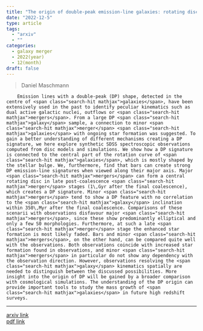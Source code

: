 ```yaml
---
title: "The origin of double-peak emission-line galaxies: rotating discs, bars or galaxy mergers?"
date: "2022-12-5"
type: article
tags:
  - "arxiv"
  - ""
categories:
  - galaxy merger
  - 2022(year)
  - 12(month)
draft: false
---
```


> Daniel Maschmann

        Emission lines with a double-peak (DP) shape, detected in the centre of <span class="search-hit mathjax">galaxies</span>, have been extensively used in the past to identify peculiar kinematics such as dual active galactic nuclei, outflows or <span class="search-hit mathjax">mergers</span>. From a large DP <span class="search-hit mathjax">galaxy</span> sample, a connection to minor <span class="search-hit mathjax">merger</span> <span class="search-hit mathjax">galaxies</span> with ongoing star formation was suggested. To gain a better understanding of different mechanisms creating a DP signature, we here explore synthetic SDSS spectroscopic observations computed from disc models and simulations. We show how a DP signature is connected to the central part of the rotation curve of <span class="search-hit mathjax">galaxies</span>, which is mostly shaped by the stellar bulge. We, furthermore, find that bars can create strong DP emission-line signatures when viewed along their major axis. Major <span class="search-hit mathjax">mergers</span> can form a central rotating disc in late post-coalescence <span class="search-hit mathjax">merger</span> stages (1\,Gyr after the final coalescence), which creates a DP signature. Minor <span class="search-hit mathjax">mergers</span> tend to show a DP feature with no correlation to the <span class="search-hit mathjax">galaxy</span> inclination within 350\,Myr after the final coalescence. Comparisons of these scenarii with observations disfavour major <span class="search-hit mathjax">mergers</span>, since these show predominantly elliptical and only a few S0 morphologies. Furthermore, at such a late <span class="search-hit mathjax">merger</span> stage the enhanced star formation is most likely faded. Bars and minor <span class="search-hit mathjax">mergers</span>, on the other hand, can be compared quite well with the observations. Both observations coincide with increased star formation found in observations, and minor <span class="search-hit mathjax">mergers</span> in particular do not show any dependency with the observation direction. However, observations resolving the <span class="search-hit mathjax">galaxy</span> kinematics spatially are needed to distinguish between the discussed possibilities. More insight into the origin of DP will be gained by a broader comparison with cosmological simulations. The understanding of the DP origin can provide important tools to study the mass growth of <span class="search-hit mathjax">galaxies</span> in future high redshift surveys.

---

[arxiv link](https://arxiv.org/abs/2212.02529)  
[pdf link](https://arxiv.org/pdf/2212.02529)